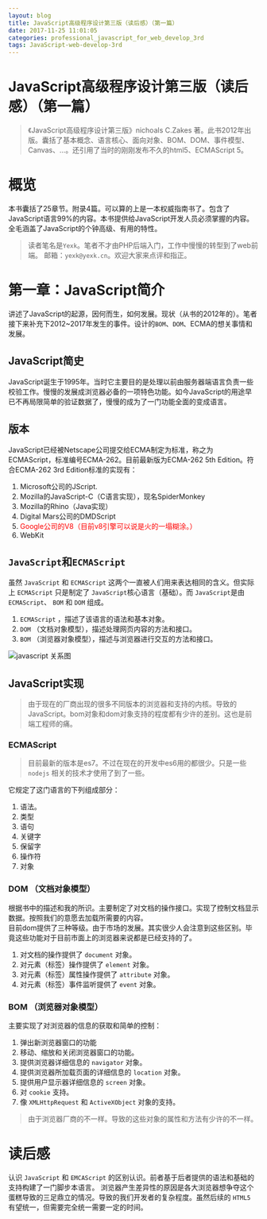 ```yaml
---
layout: blog
title: JavaScript高级程序设计第三版（读后感）（第一篇）
date: 2017-11-25 11:01:05
categories: professional_javascript_for_web_develop_3rd
tags: JavaScript-web-develop-3rd
---
```

# JavaScript高级程序设计第三版（读后感）（第一篇）
> 《JavaScript高级程序设计第三版》nichoals C.Zakes 著。此书2012年出版。囊括了基本概念、语言核心、面向对象、BOM、DOM、事件模型、Canvas、...。还引用了当时的刚刚发布不久的html5、ECMAScript 5。

# 概览
本书囊括了25章节。附录4篇。可以算的上是一本权威指南书了。包含了JavaScript语言99%的内容。本书提供给JavaScript开发人员必须掌握的内容。全毛涵盖了JavaScript的个钟高级、有用的特性。
> 读者笔名是`Yexk`。笔者不才由PHP后端入门，工作中慢慢的转型到了web前端。
邮箱：`yexk@yexk.cn`。欢迎大家来点评和指正。

# 第一章：JavaScript简介
讲述了JavaScript的起源，因何而生，如何发展。现状（从书的2012年的）。笔者接下来补充下2012~2017年发生的事件。设计的`BOM`、`DOM`、ECMA的想关事情和发展。

## JavaScript简史
JavaScript诞生于1995年。当时它主要目的是处理以前由服务器端语言负责一些校验工作。慢慢的发展成浏览器必备的一项特色功能。如今JavaScript的用途早已不再局限简单的验证数据了，慢慢的成为了一门功能全面的变成语言。

## 版本
JavaScript已经被Netscape公司提交给ECMA制定为标准，称之为ECMAScript，标准编号ECMA-262。目前最新版为ECMA-262 5th Edition。符合ECMA-262 3rd Edition标准的实现有： 

1. Microsoft公司的JScript.
2. Mozilla的JavaScript-C（C语言实现），现名SpiderMonkey
3. Mozilla的Rhino（Java实现）
4. Digital Mars公司的DMDScript
5. <span style="color:red"> Google公司的V8（目前v8引擎可以说是火的一塌糊涂。） </span>
6. WebKit

## `JavaScript`和`ECMAScript`
虽然 `JavaScript` 和 `ECMAScript` 这两个一直被人们用来表达相同的含义。但实际上 `ECMAScript` 只是制定了 `JavaScript`核心语言（基础）。而 `JavaScript`是由 `ECMAScript`、 `BOM` 和 `DOM` 组成。

1. `ECMAScript` ，描述了该语言的语法和基本对象。
2. `DOM` （文档对象模型），描述处理网页内容的方法和接口。 
3. `BOM` （浏览器对象模型），描述与浏览器进行交互的方法和接口。

![javascript 关系图](1-1.png)

## JavaScript实现
> 由于现在的厂商出现的很多不同版本的浏览器和支持的内核。导致的JavaScript。bom对象和dom对象支持的程度都有少许的差别。这也是前端工程师的痛。

### ECMAScript
> 目前最新的版本是es7。不过在现在的开发中es6用的都很少。只是一些 `nodejs` 相关的技术才使用了到了一些。

它规定了这门语言的下列组成部分：
1. 语法。
2. 类型
3. 语句
4. 关键字
5. 保留字
6. 操作符
7. 对象

### DOM （文档对象模型）
根据书中的描述和我的所识。主要制定了对文档的操作接口。实现了控制文档显示数据。按照我们的意愿去加载所需要的内容。  
目前dom提供了三种等级。由于市场的发展。其实很少人会注意到这些区别。毕竟这些功能对于目前市面上的浏览器来说都是已经支持的了。
1. 对文档的操作提供了 `document` 对象。
2. 对元素（标签）操作提供了 `element` 对象。
3. 对元素（标签）属性操作提供了 `attribute` 对象。
4. 对元素（标签）事件监听提供了 `event` 对象。

### BOM （浏览器对象模型）
主要实现了对浏览器的信息的获取和简单的控制：
1. 弹出新浏览器窗口的功能
2. 移动、缩放和关闭浏览器窗口的功能。
3. 提供浏览器详细信息的 `navigator` 对象。
4. 提供浏览器所加载页面的详细信息的 `location` 对象。
5. 提供用户显示器详细信息的 `screen` 对象。
6. 对 `cookie` 支持。
7. 像 `XMLHttpRequest` 和 `ActiveXObject` 对象的支持。

> 由于浏览器厂商的不一样。导致的这些对象的属性和方法有少许的不一样。

# 读后感
认识 `JavaScript` 和 `EMCAScript` 的区别认识。前者基于后者提供的语法和基础的支持构建了一门脚步本语言。
浏览器产生差异性的原因是各大浏览器想争夺这个蛋糕导致的三足鼎立的情况。导致的我们开发者的复杂程度。虽然后续的 `HTML5` 有望统一，但需要完全统一需要一定的时间。




